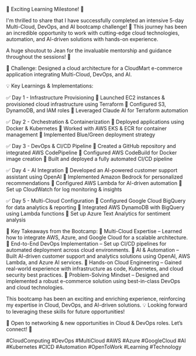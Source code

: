 🌟 Exciting Learning Milestone! 🌟

I'm thrilled to share that I have successfully completed an intensive 5-day Multi-Cloud, DevOps, and AI bootcamp challenge! 🚀 This journey has been an incredible opportunity to work with cutting-edge cloud technologies, automation, and AI-driven solutions with hands-on experience.

A huge shoutout to Jean for the invaluable mentorship and guidance throughout the sessions! 🙌

🔹 Challenge: Designed a cloud architecture for a CloudMart e-commerce application integrating Multi-Cloud, DevOps, and AI.

💡 Key Learnings & Implementations:

✅ Day 1 - Infrastructure Provisioning
🔹 Launched EC2 instances & provisioned cloud infrastructure using Terraform
🔹 Configured S3, DynamoDB, and IAM roles
🔹 Leveraged Claude AI for Terraform automation

✅ Day 2 - Orchestration & Containerization
🔹 Deployed applications using Docker & Kubernetes
🔹 Worked with AWS EKS & ECR for container management
🔹 Implemented Blue/Green deployment strategy

✅ Day 3 - DevOps & CI/CD Pipeline
🔹 Created a GitHub repository and integrated AWS CodePipeline
🔹 Configured AWS CodeBuild for Docker image creation
🔹 Built and deployed a fully automated CI/CD pipeline

✅ Day 4 - AI Integration
🔹 Developed an AI-powered customer support assistant using OpenAI
🔹 Implemented Amazon Bedrock for personalized recommendations
🔹 Configured AWS Lambda for AI-driven automation
🔹 Set up CloudWatch for log monitoring & insights

✅ Day 5 - Multi-Cloud Configuration
🔹 Configured Google Cloud BigQuery for data analytics & reporting
🔹 Integrated AWS DynamoDB with BigQuery using Lambda functions
🔹 Set up Azure Text Analytics for sentiment analysis

🎯 Key Takeaways from the Bootcamp:
🔹 Multi-Cloud Expertise – Learned how to integrate AWS, Azure, and Google Cloud for a scalable architecture.
🔹 End-to-End DevOps Implementation – Set up CI/CD pipelines for automated deployment across cloud environments.
🔹 AI & Automation – Built AI-driven customer support and analytics solutions using OpenAI, AWS Lambda, and Azure AI services.
🔹 Hands-on Cloud Engineering – Gained real-world experience with infrastructure as code, Kubernetes, and cloud security best practices.
🔹 Problem-Solving Mindset – Designed and implemented a robust e-commerce solution using best-in-class DevOps and cloud technologies.

This bootcamp has been an exciting and enriching experience, reinforcing my expertise in Cloud, DevOps, and AI-driven solutions. 💡 Looking forward to leveraging these skills for future opportunities!

📢 Open to networking & new opportunities in Cloud & DevOps roles. Let’s connect! 🚀

#CloudComputing #DevOps #MultiCloud #AWS #Azure #GoogleCloud #AI #Kubernetes #CICD #Automation #OpenToWork #Learning #Technology

